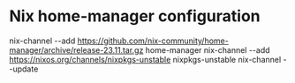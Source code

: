 # Nix home-manager configuration

nix-channel --add https://github.com/nix-community/home-manager/archive/release-23.11.tar.gz home-manager
nix-channel --add https://nixos.org/channels/nixpkgs-unstable nixpkgs-unstable
nix-channel --update
